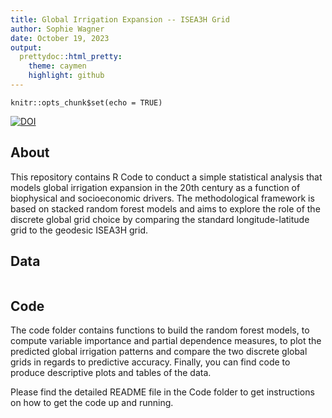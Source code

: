 ```yaml
---
title: Global Irrigation Expansion -- ISEA3H Grid
author: Sophie Wagner
date: October 19, 2023
output:
  prettydoc::html_pretty:
    theme: caymen
    highlight: github
---
```


```{r setup, include=FALSE}
knitr::opts_chunk$set(echo = TRUE)
```

[![DOI](https://zenodo.org/badge/DOI/10.5281/zenodo.10012830.svg)](https://doi.org/10.5281/zenodo.10012830)


## About
This repository contains R Code to conduct a simple statistical analysis that models global irrigation expansion in the 20th century as a function of biophysical and socioeconomic drivers. The methodological framework is based on stacked random forest models and aims to explore the role of the discrete global grid choice by comparing the standard longitude-latitude grid to the geodesic ISEA3H grid.   


## Data


```{r}

````


## Code
The code folder contains functions to build the random forest models, to compute variable importance and partial dependence measures, to plot the predicted global irrigation patterns  and compare the two discrete global grids in regards to predictive accuracy. Finally, you can find code to produce descriptive plots and tables of the data. 

Please find the detailed README file in the Code folder to get instructions on how to get the code up and running. 





